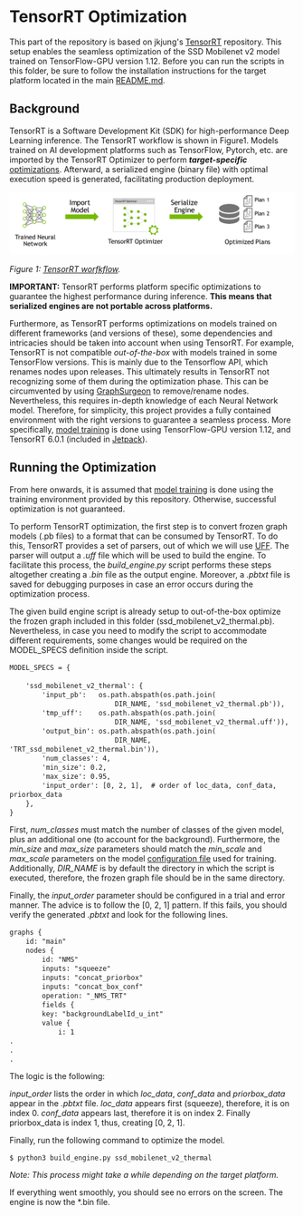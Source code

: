 TensorRT Optimization
====================================



This part of the repository is based on jkjung's [TensorRT](https://github.com/jkjung-avt/tensorrt_demos) repository. This setup enables the seamless optimization of the SSD Mobilenet v2 model trained on TensorFlow-GPU version 1.12. Before you can run the scripts in this folder, be sure to follow the installation instructions for the target platform located in the main [README.md](../).



## Background

TensorRT is a Software Development Kit (SDK) for high-performance Deep Learning inference. The TensorRT workflow is shown in Figure1. Models trained on AI development platforms such as TensorFlow, Pytorch, etc. are imported by the TensorRT Optimizer to perform ***target-specific*** [optimizations](http://on-demand.gputechconf.com/gtcdc/2017/presentation/dc7172-shashank-prasanna-deep-learning-deployment-with-nvidia-tensorrt.pdf). Afterward, a serialized engine (binary file) with optimal execution speed is generated, facilitating production deployment.



![TensorRT_workflow](docs/tensor_rt_workflow.jpeg)

*Figure 1: [TensorRT worfkflow](https://docs.nvidia.com/deeplearning/sdk/tensorrt-developer-guide/index.html).*

**IMPORTANT:** TensorRT performs platform specific optimizations to guarantee the highest performance during inference. **This means that serialized engines are not portable across platforms.** 

Furthermore, as TensorRT performs optimizations on models trained on different frameworks (and versions of these), some dependencies and intricacies should be taken into account when using TensorRT. For example, TensorRT is not compatible *out-of-the-box* with models trained in some TensorFlow versions. This is mainly due to the Tensorflow API, which renames nodes upon releases. This ultimately results in TensorRT not recognizing some of them during the optimization phase. This can be circumvented by using [GraphSurgeon](https://docs.nvidia.com/deeplearning/sdk/tensorrt-api/python_api/graphsurgeon/graphsurgeon.html) to remove/rename nodes. Nevertheless, this requires in-depth knowledge of each Neural Network model. Therefore, for simplicity, this project provides a fully contained environment with the right versions to guarantee a seamless process. More specifically, [model training](../tensorflow_training/) is done using TensorFlow-GPU version 1.12, and TensorRT 6.0.1 (included in [Jetpack](https://developer.nvidia.com/embedded/jetpack)).



##  Running the Optimization

From here onwards, it is assumed that [model training](../tensorflow_training) is done using the training environment provided by this repository. Otherwise, successful optimization is not guaranteed.

To perform TensorRT optimization, the first step is to convert frozen graph models (.pb files) to a format that can be consumed by TensorRT. To do this, TensorRT provides a set of parsers, out of which we will use [UFF](https://docs.nvidia.com/deeplearning/sdk/tensorrt-api/python_api/uff/uff.html). The parser will output a *.uff* file which will be used to build the engine. To facilitate this process, the *build_engine.py* script performs these steps altogether creating a *.bin* file as the output engine. Moreover, a *.pbtxt* file is saved for debugging purposes in case an error occurs during the optimization process.

The given build engine script is already setup to out-of-the-box optimize the frozen graph included in this folder (ssd_mobilenet_v2_thermal.pb). Nevertheless, in case you need to modify the script to accommodate different requirements, some changes would be required on the MODEL_SPECS definition inside the script.

```
MODEL_SPECS = {

    'ssd_mobilenet_v2_thermal': {
        'input_pb':   os.path.abspath(os.path.join(
                          DIR_NAME, 'ssd_mobilenet_v2_thermal.pb')),
        'tmp_uff':    os.path.abspath(os.path.join(
                          DIR_NAME, 'ssd_mobilenet_v2_thermal.uff')),
        'output_bin': os.path.abspath(os.path.join(
                          DIR_NAME, 'TRT_ssd_mobilenet_v2_thermal.bin')),
        'num_classes': 4,
        'min_size': 0.2,
        'max_size': 0.95,
        'input_order': [0, 2, 1],  # order of loc_data, conf_data, priorbox_data
    },
}
```

First,  *num_classes* must match the number of classes of the given model, plus an additional one (to account for the background). Furthermore, the *min_size* and *max_size* parameters should match the *min_scale* and *max_scale* parameters on the model [configuration file](../tensorflow_training/README.md) used for training. Additionally, *DIR_NAME* is by default the directory in which the script is executed, therefore, the frozen graph file should be in the same directory. 

Finally, the *input_order* parameter should be configured in a trial and error manner. The advice is to follow the [0, 2, 1] pattern. If this fails, you should verify the generated *.pbtxt* and look for the following lines. 

```
graphs {
	id: "main"
	nodes {
		id: "NMS"
		inputs: "squeeze"
		inputs: "concat_priorbox"
		inputs: "concat_box_conf"
		operation: "_NMS_TRT"
		fields {
		key: "backgroundLabelId_u_int"
		value {
			i: 1
.
.
.
```

The logic is the following: 

*input_order* lists the order in which *loc_data*, *conf_data* and *priorbox_data* appear in the *.pbtxt* file. *loc_data* appears first (squeeze), therefore, it is on index 0. *conf_data* appears last, therefore it is on index 2. Finally priorbox_data is index 1, thus, creating [0, 2, 1].



Finally, run the following command to optimize the model.

```
$ python3 build_engine.py ssd_mobilenet_v2_thermal
```

*Note: This process might take a while depending on the target platform.*

If everything went smoothly, you should see no errors on the screen. The engine is now the *.bin file.